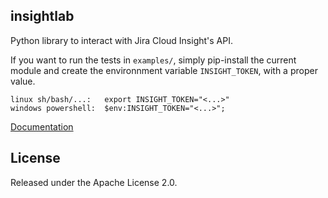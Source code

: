 ## insightlab

Python library to interact with Jira Cloud Insight's API.

If you want to run the tests in `examples/`, simply pip-install the current module and create the environnment variable `INSIGHT_TOKEN`, with a proper value.
```
linux sh/bash/...:   export INSIGHT_TOKEN="<...>"
windows powershell:  $env:INSIGHT_TOKEN="<...>";
```

[Documentation](https://idlab-org.github.io/insightlab/insightlab)

## License
Released under the Apache License 2.0.